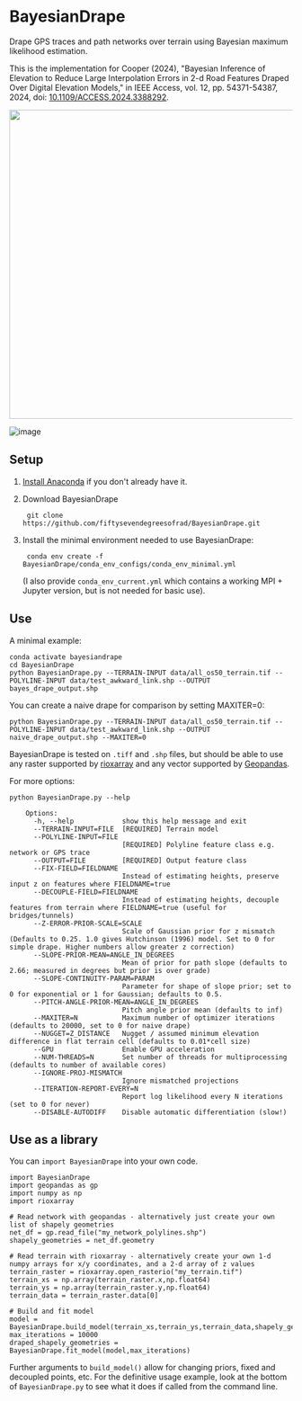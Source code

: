# BayesianDrape
Drape GPS traces and path networks over terrain using Bayesian maximum likelihood estimation.

This is the implementation for Cooper (2024), "Bayesian Inference of Elevation to Reduce Large Interpolation Errors in 2-d Road Features Draped Over Digital Elevation Models," in IEEE Access, vol. 12, pp. 54371-54387, 2024, doi: [10.1109/ACCESS.2024.3388292](https://doi.org/10.1109/ACCESS.2024.3388292). 

<img src="https://github.com/fiftysevendegreesofrad/BayesianDrape/assets/12543309/917089f8-92d9-44b7-adef-7d561e56f18c" width=550/>

![image](https://user-images.githubusercontent.com/12543309/137376777-69e42b05-269a-4144-8bf0-16fcf1cd355c.png)

## Setup

1. [Install Anaconda](https://docs.anaconda.com/anaconda/install/index.html) if you don't already have it.

2. Download BayesianDrape

        git clone https://github.com/fiftysevendegreesofrad/BayesianDrape.git
        
3. Install the minimal environment needed to use BayesianDrape:

        conda env create -f BayesianDrape/conda_env_configs/conda_env_minimal.yml

   (I also provide `conda_env_current.yml` which contains a working MPI + Jupyter version, but is not needed for basic use).

## Use

A minimal example: 

    conda activate bayesiandrape
    cd BayesianDrape
    python BayesianDrape.py --TERRAIN-INPUT data/all_os50_terrain.tif --POLYLINE-INPUT data/test_awkward_link.shp --OUTPUT bayes_drape_output.shp 

You can create a naive drape for comparison by setting MAXITER=0:

    python BayesianDrape.py --TERRAIN-INPUT data/all_os50_terrain.tif --POLYLINE-INPUT data/test_awkward_link.shp --OUTPUT naive_drape_output.shp --MAXITER=0

BayesianDrape is tested on `.tiff` and `.shp` files, but should be able to use any raster supported by [rioxarray](https://corteva.github.io/rioxarray/stable/) and any vector supported by [Geopandas](https://geopandas.org/).

For more options:

    python BayesianDrape.py --help
    
        Options:
          -h, --help            show this help message and exit
          --TERRAIN-INPUT=FILE  [REQUIRED] Terrain model
          --POLYLINE-INPUT=FILE
                                [REQUIRED] Polyline feature class e.g. network or GPS trace
          --OUTPUT=FILE         [REQUIRED] Output feature class
          --FIX-FIELD=FIELDNAME
                                Instead of estimating heights, preserve input z on features where FIELDNAME=true
          --DECOUPLE-FIELD=FIELDNAME
                                Instead of estimating heights, decouple features from terrain where FIELDNAME=true (useful for bridges/tunnels)
          --Z-ERROR-PRIOR-SCALE=SCALE
                                Scale of Gaussian prior for z mismatch (Defaults to 0.25. 1.0 gives Hutchinson (1996) model. Set to 0 for simple drape. Higher numbers allow greater z correction)
          --SLOPE-PRIOR-MEAN=ANGLE_IN_DEGREES
                                Mean of prior for path slope (defaults to 2.66; measured in degrees but prior is over grade)
          --SLOPE-CONTINUITY-PARAM=PARAM
                                Parameter for shape of slope prior; set to 0 for exponential or 1 for Gaussian; defaults to 0.5.
          --PITCH-ANGLE-PRIOR-MEAN=ANGLE_IN_DEGREES
                                Pitch angle prior mean (defaults to inf)
          --MAXITER=N           Maximum number of optimizer iterations (defaults to 20000, set to 0 for naive drape)
          --NUGGET=Z_DISTANCE   Nugget / assumed minimum elevation difference in flat terrain cell (defaults to 0.01*cell size)
          --GPU                 Enable GPU acceleration
          --NUM-THREADS=N       Set number of threads for multiprocessing (defaults to number of available cores)
          --IGNORE-PROJ-MISMATCH
                                Ignore mismatched projections
          --ITERATION-REPORT-EVERY=N
                                Report log likelihood every N iterations (set to 0 for never)
          --DISABLE-AUTODIFF    Disable automatic differentiation (slow!)

## Use as a library

You can `import BayesianDrape` into your own code. 

    import BayesianDrape
    import geopandas as gp
    import numpy as np
    import rioxarray

    # Read network with geopandas - alternatively just create your own list of shapely geometries
    net_df = gp.read_file("my_network_polylines.shp")
    shapely_geometries = net_df.geometry

    # Read terrain with rioxarray - alternatively create your own 1-d numpy arrays for x/y coordinates, and a 2-d array of z values
    terrain_raster = rioxarray.open_rasterio("my_terrain.tif")
    terrain_xs = np.array(terrain_raster.x,np.float64)
    terrain_ys = np.array(terrain_raster.y,np.float64)
    terrain_data = terrain_raster.data[0]
        
    # Build and fit model
    model = BayesianDrape.build_model(terrain_xs,terrain_ys,terrain_data,shapely_geometries)
    max_iterations = 10000
    draped_shapely_geometries = BayesianDrape.fit_model(model,max_iterations)
    
Further arguments to `build_model()` allow for changing priors, fixed and decoupled points, etc. For the definitive usage example, look at the bottom of `BayesianDrape.py` to see what it does if called from the command line.
